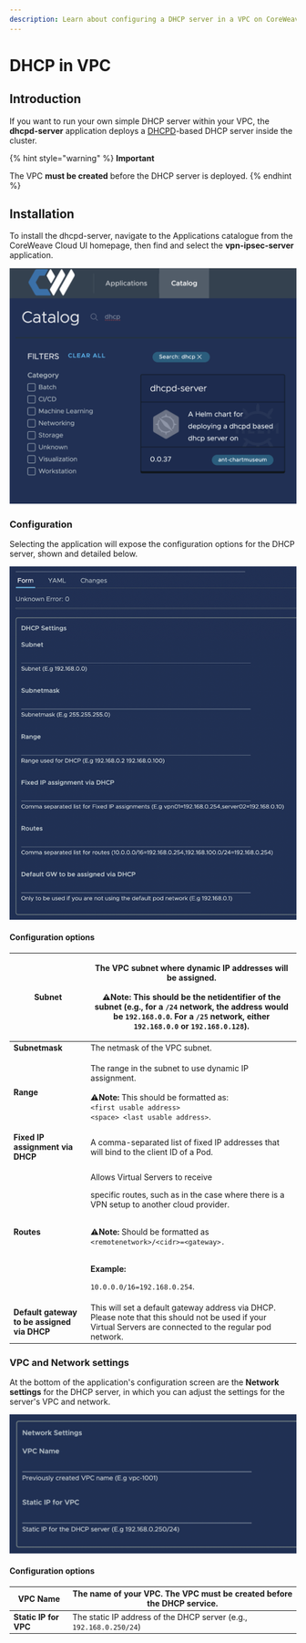 ```yaml
---
description: Learn about configuring a DHCP server in a VPC on CoreWeave.
---
```


# DHCP in VPC

## Introduction

If you want to run your own simple DHCP server within your VPC, the **dhcpd-server** application deploys a [DHCPD](https://linux.die.net/man/8/dhcpd)-based DHCP server inside the cluster.

{% hint style="warning" %}
**Important**

The VPC **must be created** before the DHCP server is deployed.
{% endhint %}

## Installation

To install the dhcpd-server, navigate to the Applications catalogue from the CoreWeave Cloud UI homepage, then find and select the **vpn-ipsec-server** application.

![Screenshot of the dhcpd-server application in the CoreWeave application catalog.](<../../.gitbook/assets/image (9).png>)

### Configuration

Selecting the application will expose the configuration options for the DHCP server, shown and detailed below.

![DHCP configuration settings, exposed by clicking the DHCP server application.](<../../.gitbook/assets/image (15).png>)

#### Configuration options

| **Subnet**                                  | <p>The VPC subnet where dynamic IP addresses will be assigned.<br><br><span data-gb-custom-inline data-tag="emoji" data-code="26a0">⚠</span><strong>Note:</strong> This should be the netidentifier of the subnet (e.g., for a <code>/24</code> network, the address would be <code>192.168.0.0</code>. For a <code>/25</code> network, either <code>192.168.0.0</code> or <code>192.168.0.128</code>).</p>                                |
| ------------------------------------------- | ------------------------------------------------------------------------------------------------------------------------------------------------------------------------------------------------------------------------------------------------------------------------------------------------------------------------------------------------------------------------------------------------------------------------------------------ |
| **Subnetmask**                              | The netmask of the VPC subnet.                                                                                                                                                                                                                                                                                                                                                                                                             |
| **Range**                                   | <p>The range in the subnet to use dynamic IP assignment.<br><br><span data-gb-custom-inline data-tag="emoji" data-code="26a0">⚠</span><strong>Note:</strong> This should be formatted as:<br><code>&#x3C;first usable address> &#x3C;space> &#x3C;last usable address></code>.</p>                                                                                                                                                         |
| **Fixed IP assignment via DHCP**            | A comma-separated list of fixed IP addresses that will bind to the client ID of a Pod.                                                                                                                                                                                                                                                                                                                                                     |
| **Routes**                                  | <p>Allows Virtual Servers to receive </p><p>specific routes, such as in the case where there is a VPN setup to another cloud provider.</p><p><br><span data-gb-custom-inline data-tag="emoji" data-code="26a0">⚠</span><strong>Note:</strong> Should be formatted as <code>&#x3C;remotenetwork>/&#x3C;cidr>=&#x3C;gateway>.</code> </p><p><strong></strong><br><strong>Example:</strong></p><p><code>10.0.0.0/16=192.168.0.254</code>.</p> |
| **Default gateway to be assigned via DHCP** | This will set a default gateway address via DHCP. Please note that this should not be used if your Virtual Servers are connected to the regular pod network.                                                                                                                                                                                                                                                                               |

### VPC and Network settings

At the bottom of the application's configuration screen are the **Network settings** for the DHCP server, in which you can adjust the settings for the server's VPC and network.

![Network settings for DHCP server application.](<../../.gitbook/assets/image (14).png>)

#### Configuration options

| **VPC Name**          | The name of your VPC. **The VPC must be created before the DHCP service.** |
| --------------------- | -------------------------------------------------------------------------- |
| **Static IP for VPC** | The static IP address of the DHCP server (e.g., `192.168.0.250/24`)        |

